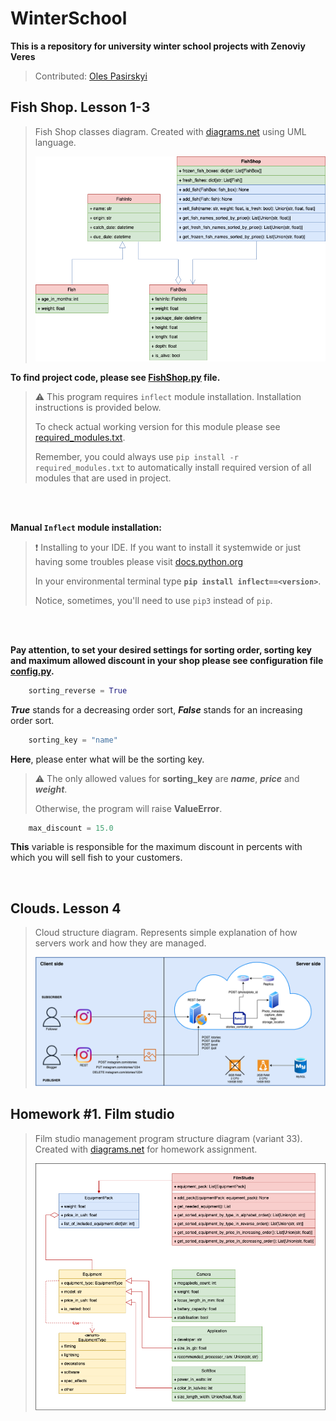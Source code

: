# WinterSchool
**This is a repository for university winter school projects with Zenoviy Veres**

> Contributed: [Oles Pasirskyi](https://github.com/wertylu)
## Fish Shop. Lesson 1-3

> Fish Shop classes diagram. Created with [diagrams.net](https://www.diagrams.net/) using UML language.
>
>![](FishShop.drawio.png)

**To find project code, please see [FishShop.py](FishShop.py) file.**
> :warning: This program requires ```inflect``` module installation. Installation instructions is provided below.
> 
> To check actual working version for this module please see [required_modules.txt](required_modules.txt).
> 
> Remember, you could always use ```pip install -r required_modules.txt``` to automatically install required version of all modules that are used in project.

<br /> 
<br /> 

**Manual ```Inflect``` module installation:**
> :exclamation: Installing to your IDE. If you want to install it systemwide or just having some troubles please visit [docs.python.org](https://docs.python.org/3/installing/index.html)
>
> 
> In your environmental terminal type **```pip install inflect==<version>```**.
> 
> Notice, sometimes, you'll need to use ```pip3``` instead of ```pip```.


<br /> 
<br /> 

**Pay attention, to set your desired settings for sorting order, sorting key and maximum allowed discount in your shop please see configuration file [config.py](config.py).**
``` python
    sorting_reverse = True 
```
_**True**_ stands for a decreasing order sort, _**False**_ stands for an increasing order sort.
``` python
    sorting_key = "name" 
```
**Here**, please enter what will be the sorting key.

> :warning: The only allowed values for **sorting_key** are **_name_**, **_price_** and **_weight_**. 
> 
> Otherwise, the program will raise **ValueError**.
    
``` python   
    max_discount = 15.0
```
**This** variable is responsible for the maximum discount in percents with which you will sell fish to your customers. 
    
<br />


## Clouds. Lesson 4

> Cloud structure diagram. Represents simple explanation of how servers work and how they are managed.
>
>![](Cloud.drawio.png)

## Homework #1. Film studio
> Film studio management program structure diagram (variant 33). Created with [diagrams.net](https://www.diagrams.net/) for homework assignment.
>
>![](/Homework/HomeWork.drawio.png)
